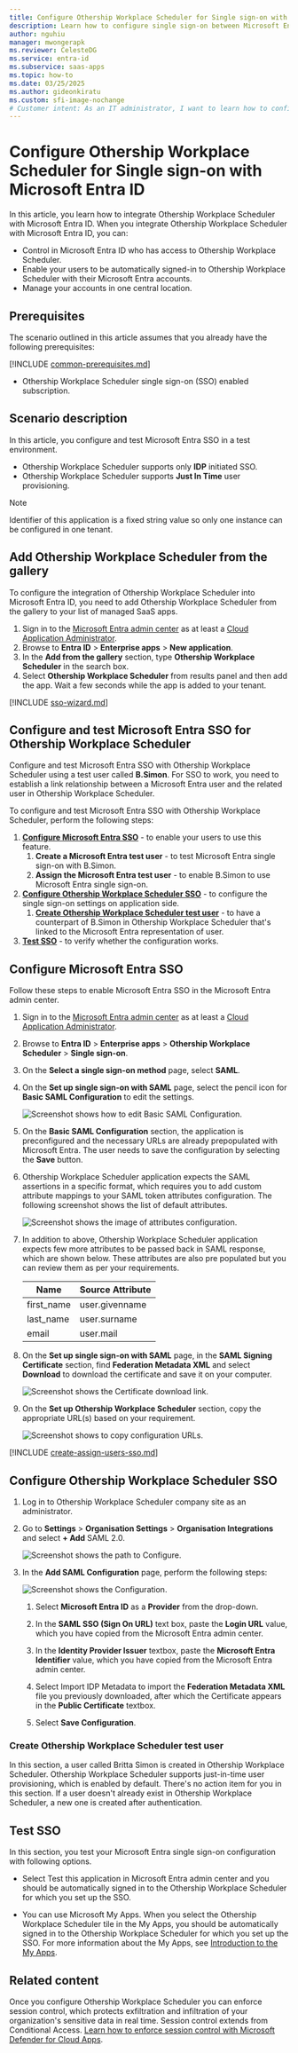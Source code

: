 ```yaml
---
title: Configure Othership Workplace Scheduler for Single sign-on with Microsoft Entra ID
description: Learn how to configure single sign-on between Microsoft Entra ID and Othership Workplace Scheduler.
author: nguhiu
manager: mwongerapk
ms.reviewer: CelesteDG
ms.service: entra-id
ms.subservice: saas-apps
ms.topic: how-to
ms.date: 03/25/2025
ms.author: gideonkiratu
ms.custom: sfi-image-nochange
# Customer intent: As an IT administrator, I want to learn how to configure single sign-on between Microsoft Entra ID and Othership Workplace Scheduler so that I can control who has access to Othership Workplace Scheduler, enable automatic sign-in with Microsoft Entra accounts, and manage my accounts in one central location.
---
```


# Configure Othership Workplace Scheduler for Single sign-on with Microsoft Entra ID

In this article,  you learn how to integrate Othership Workplace Scheduler with Microsoft Entra ID. When you integrate Othership Workplace Scheduler with Microsoft Entra ID, you can:

* Control in Microsoft Entra ID who has access to Othership Workplace Scheduler.
* Enable your users to be automatically signed-in to Othership Workplace Scheduler with their Microsoft Entra accounts.
* Manage your accounts in one central location.

## Prerequisites

The scenario outlined in this article assumes that you already have the following prerequisites:

[!INCLUDE [common-prerequisites.md](~/identity/saas-apps/includes/common-prerequisites.md)]
* Othership Workplace Scheduler single sign-on (SSO) enabled subscription.

## Scenario description

In this article,  you configure and test Microsoft Entra SSO in a test environment.

* Othership Workplace Scheduler supports only **IDP** initiated SSO.
* Othership Workplace Scheduler supports **Just In Time** user provisioning.

> [!NOTE]
> Identifier of this application is a fixed string value so only one instance can be configured in one tenant.

## Add Othership Workplace Scheduler from the gallery

To configure the integration of Othership Workplace Scheduler into Microsoft Entra ID, you need to add Othership Workplace Scheduler from the gallery to your list of managed SaaS apps.

1. Sign in to the [Microsoft Entra admin center](https://entra.microsoft.com) as at least a [Cloud Application Administrator](~/identity/role-based-access-control/permissions-reference.md#cloud-application-administrator).
1. Browse to **Entra ID** > **Enterprise apps** > **New application**.
1. In the **Add from the gallery** section, type **Othership Workplace Scheduler** in the search box.
1. Select **Othership Workplace Scheduler** from results panel and then add the app. Wait a few seconds while the app is added to your tenant.

[!INCLUDE [sso-wizard.md](~/identity/saas-apps/includes/sso-wizard.md)]

## Configure and test Microsoft Entra SSO for Othership Workplace Scheduler

Configure and test Microsoft Entra SSO with Othership Workplace Scheduler using a test user called **B.Simon**. For SSO to work, you need to establish a link relationship between a Microsoft Entra user and the related user in Othership Workplace Scheduler.

To configure and test Microsoft Entra SSO with Othership Workplace Scheduler, perform the following steps:

1. **[Configure Microsoft Entra SSO](#configure-microsoft-entra-sso)** - to enable your users to use this feature.
   1. **Create a Microsoft Entra test user** - to test Microsoft Entra single sign-on with B.Simon.
   1. **Assign the Microsoft Entra test user** - to enable B.Simon to use Microsoft Entra single sign-on.
1. **[Configure Othership Workplace Scheduler SSO](#configure-othership-workplace-scheduler-sso)** - to configure the single sign-on settings on application side.
   1. **[Create Othership Workplace Scheduler test user](#create-othership-workplace-scheduler-test-user)** - to have a counterpart of B.Simon in Othership Workplace Scheduler that's linked to the Microsoft Entra representation of user.
1. **[Test SSO](#test-sso)** - to verify whether the configuration works.

## Configure Microsoft Entra SSO

Follow these steps to enable Microsoft Entra SSO in the Microsoft Entra admin center.

1. Sign in to the [Microsoft Entra admin center](https://entra.microsoft.com) as at least a [Cloud Application Administrator](~/identity/role-based-access-control/permissions-reference.md#cloud-application-administrator).
1. Browse to **Entra ID** > **Enterprise apps** > **Othership Workplace Scheduler** > **Single sign-on**.
1. On the **Select a single sign-on method** page, select **SAML**.
1. On the **Set up single sign-on with SAML** page, select the pencil icon for **Basic SAML Configuration** to edit the settings.

   ![Screenshot shows how to edit Basic SAML Configuration.](common/edit-urls.png "Basic Configuration")

1. On the **Basic SAML Configuration** section, the application is preconfigured and the necessary URLs are already prepopulated with Microsoft Entra. The user needs to save the configuration by selecting the **Save** button.

1. Othership Workplace Scheduler application expects the SAML assertions in a specific format, which requires you to add custom attribute mappings to your SAML token attributes configuration. The following screenshot shows the list of default attributes.

	![Screenshot shows the image of attributes configuration.](common/default-attributes.png "Image")

1. In addition to above, Othership Workplace Scheduler application expects few more attributes to be passed back in SAML response, which are shown below. These attributes are also pre populated but you can review them as per your requirements.
	
	| Name | Source Attribute |
	| ---- | ---------------- |
	| first_name | user.givenname |
	| last_name | user.surname |
	| email | user.mail |

1. On the **Set up single sign-on with SAML** page, in the **SAML Signing Certificate** section, find **Federation Metadata XML** and select **Download** to download the certificate and save it on your computer.

	![Screenshot shows the Certificate download link.](common/metadataxml.png "Certificate")

1. On the **Set up Othership Workplace Scheduler** section, copy the appropriate URL(s) based on your requirement.

	![Screenshot shows to copy configuration URLs.](common/copy-configuration-urls.png "Metadata")

<a name='create-a-microsoft-entra-id-test-user'></a>

[!INCLUDE [create-assign-users-sso.md](~/identity/saas-apps/includes/create-assign-users-sso.md)]

## Configure Othership Workplace Scheduler SSO

1. Log in to Othership Workplace Scheduler company site as an administrator.

1. Go to **Settings** > **Organisation Settings** > **Organisation Integrations** and select **+ Add** SAML 2.0.

   ![Screenshot shows the path to Configure.](./media/othership-workplace-scheduler-tutorial/settings.png "Settings")

1. In the **Add SAML Configuration** page, perform the following steps:

   ![Screenshot shows the Configuration.](./media/othership-workplace-scheduler-tutorial/configure.png "Configuration")

   1. Select **Microsoft Entra ID** as a **Provider** from the drop-down.

   1. In the **SAML SSO (Sign On URL)** text box, paste the **Login URL** value, which you have copied from the Microsoft Entra admin center.

   1. In the **Identity Provider Issuer** textbox, paste the **Microsoft Entra Identifier** value, which you have copied from the Microsoft Entra admin center.

   1. Select Import IDP Metadata to import the **Federation Metadata XML** file you previously downloaded, after which the Certificate appears in the **Public Certificate** textbox.

   1. Select **Save Configuration**.

### Create Othership Workplace Scheduler test user

In this section, a user called Britta Simon is created in Othership Workplace Scheduler. Othership Workplace Scheduler supports just-in-time user provisioning, which is enabled by default. There's no action item for you in this section. If a user doesn't already exist in Othership Workplace Scheduler, a new one is created after authentication.

## Test SSO

In this section, you test your Microsoft Entra single sign-on configuration with following options.
 
* Select Test this application in Microsoft Entra admin center and you should be automatically signed in to the Othership Workplace Scheduler for which you set up the SSO.
 
* You can use Microsoft My Apps. When you select the Othership Workplace Scheduler tile in the My Apps, you should be automatically signed in to the Othership Workplace Scheduler for which you set up the SSO. For more information about the My Apps, see [Introduction to the My Apps](https://support.microsoft.com/account-billing/sign-in-and-start-apps-from-the-my-apps-portal-2f3b1bae-0e5a-4a86-a33e-876fbd2a4510).

## Related content

Once you configure Othership Workplace Scheduler you can enforce session control, which protects exfiltration and infiltration of your organization's sensitive data in real time. Session control extends from Conditional Access. [Learn how to enforce session control with Microsoft Defender for Cloud Apps](/cloud-app-security/proxy-deployment-any-app).
